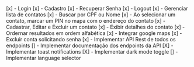 [x] - Login
[x] - Cadastro
[x] - Recuperar Senha
[x] - Logout
[x] - Gerenciar lista de contatos
[x] - Buscar por CPF ou Nome
[x] - Ao selecionar um contato, marcar um PIN no mapa com o endereço do contato
[x] - Cadastrar, Editar e Excluir um contato
[x] - Exibir detalhes do contato
[x] - Ordernar resultados em ordem alfabética
[x] - Integrar google maps
[x] - Excluir conta solicitando senha
[x] - Implementar API Rest de todos os endpoints
[] - Implementar documentação dos endpoints da API
[X] - Implementar toast notifications
[X] - Implementar dark mode toggle
[] - Implementar language selector
